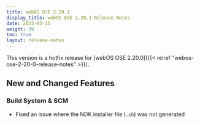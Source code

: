 ```yaml
---
title: webOS OSE 2.20.1
display_title: webOS OSE 2.20.1 Release Notes
date: 2023-03-15
weight: 39
toc: true
layout: release-notes
---
```


This version is a hotfix release for [webOS OSE 2.20.0]({{< relref "webos-ose-2-20-0-release-notes" >}}).

## New and Changed Features

### Build System & SCM

- Fixed an issue where the NDK installer file (`.sh`) was not generated

